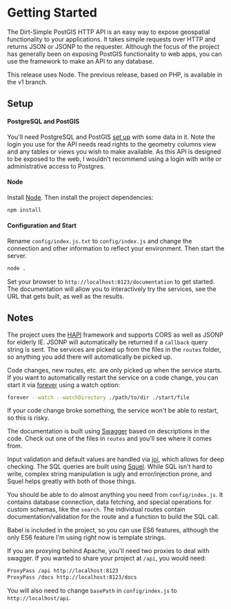 # Getting Started

The Dirt-Simple PostGIS HTTP API is an easy way to expose geospatial functionality to your applications. It takes simple requests over HTTP and returns JSON or JSONP to the requester. Although the focus of the project has generally been on exposing PostGIS functionality to web apps, you can use the framework to make an API to any database.

This release uses Node. The previous release, based on PHP, is available in the v1 branch.

## Setup

#### PostgreSQL and PostGIS

You'll need PostgreSQL and PostGIS [set up](http://postgis.net/docs/manual-2.0/postgis_installation.html) with some data in it. Note the login you use for the API needs read rights to the geometry columns view and any tables or views you wish to make available. As this API is designed to be exposed to the web, I wouldn't recommend using a login with write or administrative access to Postgres.

#### Node

Install [Node](https://nodejs.org/en/). Then install the project dependencies:

``` bash
npm install
```


#### Configuration and Start

Rename `config/index.js.txt` to `config/index.js` and change the connection and other information to reflect your environment. Then start the server.

``` bash
node .
```

Set your browser to `http://localhost:8123/documentation` to get started. The documentation will allow you to interactively try the services, see the URL that gets built, as well as the results.

## Notes

The project uses the [HAPI](http://hapijs.com/) framework and supports CORS as well as JSONP for elderly IE. JSONP will automatically be returned if a `callback` query string is sent. The services are picked up from the files in the `routes` folder, so anything you add there will automatically be picked up.

Code changes, new routes, etc. are only picked up when the service starts. If you want to automatically restart the service on a code change, you can start it via [forever](https://github.com/foreverjs/forever) using a watch option:

``` bash
forever --watch --watchDirectory ./path/to/dir ./start/file
```

If your code change broke something, the service won't be able to restart, so this is risky.

The documentation is built using [Swagger](https://github.com/glennjones/hapi-swagger) based on descriptions in the code. Check out one of the files in `routes` and you'll see where it comes from.

Input validation and default values are handled via [joi](https://github.com/hapijs/joi), which allows for deep checking. The SQL queries are built using [Squel](https://hiddentao.github.io/squel/). While SQL isn't hard to write, complex string manipulation is ugly and error/injection prone, and Squel helps greatly with both of those things.

You should be able to do almost anything you need from `config/index.js`. It contains database connection, data fetching, and special operations for custom schemas, like the `search`. The individual routes contain documentation/validation for the route and a function to build the SQL call.

Babel is included in the project, so you can use ES6 features, although the only ES6 feature I'm using right now is template strings.

If you are proxying behind Apache, you'll need two proxies to deal with swagger. If you wanted to share your project at `/api`, you would need:

``` bash
ProxyPass /api http://localhost:8123
ProxyPass /docs http://localhost:8123/docs
```

You will also need to change `basePath` in `config/index.js` to `http://localhost/api`.
